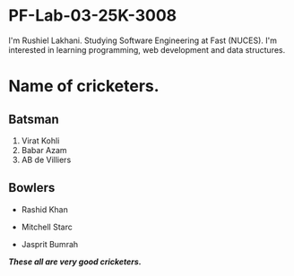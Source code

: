 # PF-Lab-03-25K-3008
I'm Rushiel Lakhani. Studying Software Engineering at Fast (NUCES). I'm interested in learning programming, web development and data structures.
# Name of cricketers.
## Batsman
1. Virat Kohli
2. Babar Azam
3. AB de Villiers
## Bowlers
- Rashid Khan
* Mitchell Starc
+ Jasprit Bumrah

***These all are very good cricketers.*** 

